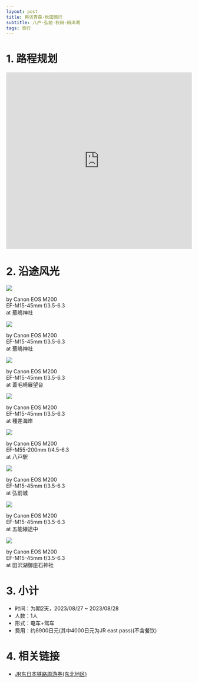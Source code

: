 ```yaml
---
layout: post
title: 再访青森·秋田旅行
subtitle: 八户·弘前·秋田·田泽湖
tags: 旅行
---
```


# 1. 路程规划

<iframe src="https://www.google.com/maps/d/u/3/embed?mid=1AGdO2ZMHuUFTvg6zJKEYu8x-pTQbolo&ehbc=2E312F&noprof=1" width="100%" height="480" style="border:0;" loading="lazy"></iframe>

# 2. 沿途风光

<div class="gallery">
    <div class="item">
        <img src="/assets/src/a-travel-at-aomori/pic1.jpeg">
        <p>by Canon EOS M200<br>EF-M15-45mm f/3.5-6.3<br>at 蕪嶋神社</p>
    </div>
    <div class="item">
        <img src="/assets/src/a-travel-at-aomori/pic2.jpeg">
        <p>by Canon EOS M200<br>EF-M15-45mm f/3.5-6.3<br>at 蕪嶋神社</p>
    </div>
    <div class="item">
        <img src="/assets/src/a-travel-at-aomori/pic3.jpeg">
        <p>by Canon EOS M200<br>EF-M15-45mm f/3.5-6.3<br>at 葦毛崎展望台</p>
    </div>
    <div class="item">
        <img src="/assets/src/a-travel-at-aomori/pic4.jpeg">
        <p>by Canon EOS M200<br>EF-M15-45mm f/3.5-6.3<br>at 種差海岸</p>
    </div>
    <div class="item">
        <img src="/assets/src/a-travel-at-aomori/pic5.jpeg">
        <p>by Canon EOS M200<br>EF-M55-200mm f/4.5-6.3<br>at 八戸駅</p>
    </div>
    <div class="item">
        <img src="/assets/src/a-travel-at-aomori/pic6.jpeg">
        <p>by Canon EOS M200<br>EF-M15-45mm f/3.5-6.3<br>at 弘前城</p>
    </div>
    <div class="item">
        <img src="/assets/src/a-travel-at-aomori/pic7.jpeg">
        <p>by Canon EOS M200<br>EF-M15-45mm f/3.5-6.3<br>at 五能線途中</p>
    </div>
    <div class="item">
        <img src="/assets/src/a-travel-at-aomori/pic8.jpeg">
        <p>by Canon EOS M200<br>EF-M15-45mm f/3.5-6.3<br>at 田沢湖御座石神社</p>
    </div>
</div>

# 3. 小计

- 时间：为期2天，2023/08/27 ~ 2023/08/28
- 人数：1人
- 形式：电车+驾车
- 费用：约8900日元(其中4000日元为JR east pass)(不含餐饮)

# 4. 相关链接

- [JR东日本铁路周游券(东北地区)](https://www.jreast.co.jp/multi/zh-CHS/pass/eastpass_t.html)

